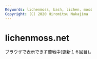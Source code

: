 ```yaml
---
Keywords: lichenmoss, bash, lichen, moss 
Copyright: (C) 2020 Hiromitsu Nakajima
---
```


# lichenmoss.net


ブラウザで表示できず苦戦中(更新１６回目)。
